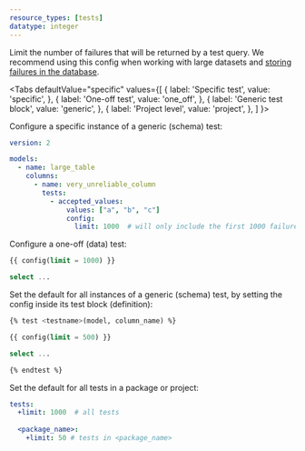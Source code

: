 ```yaml
---
resource_types: [tests]
datatype: integer
---
```


Limit the number of failures that will be returned by a test query. We recommend using this config when working with large datasets and [storing failures in the database](store_failures).

<Tabs
  defaultValue="specific"
  values={[
    { label: 'Specific test', value: 'specific', },
    { label: 'One-off test', value: 'one_off', },
    { label: 'Generic test block', value: 'generic', },
    { label: 'Project level', value: 'project', },
  ]
}>

<TabItem value="specific">

Configure a specific instance of a generic (schema) test:

<File name='models/<filename>.yml'>

```yaml
version: 2

models:
  - name: large_table
    columns:
      - name: very_unreliable_column
        tests:
          - accepted_values:
              values: ["a", "b", "c"]
              config:
                limit: 1000  # will only include the first 1000 failures
```

</File>

</TabItem>

<TabItem value="one_off">

Configure a one-off (data) test:

<File name='tests/<filename>.sql'>

```sql
{{ config(limit = 1000) }}

select ...
```

</File>

</TabItem>

<TabItem value="generic">

Set the default for all instances of a generic (schema) test, by setting the config inside its test block (definition):

<File name='macros/<filename>.sql'>

```sql
{% test <testname>(model, column_name) %}

{{ config(limit = 500) }}

select ...

{% endtest %}
```

</File>

</TabItem>

<TabItem value="project">

Set the default for all tests in a package or project:

<File name='dbt_project.yml'>

```yaml
tests:
  +limit: 1000  # all tests
  
  <package_name>:
    +limit: 50 # tests in <package_name>
```

</File>

</TabItem>

</Tabs>
